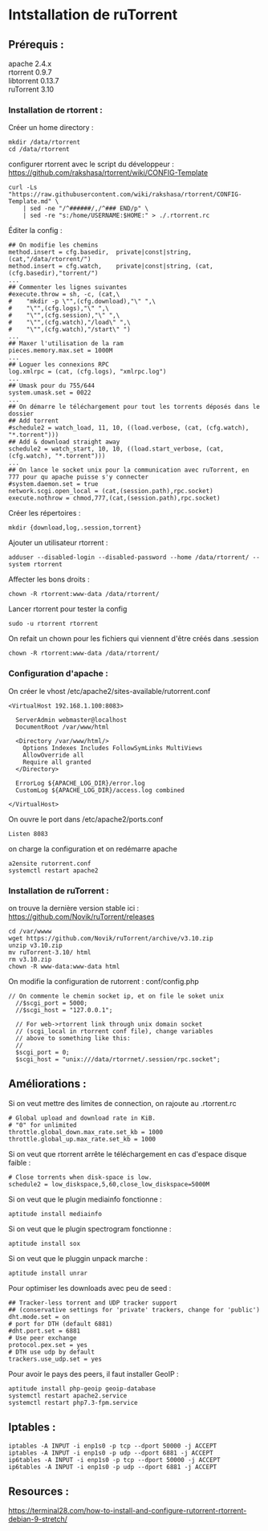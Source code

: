 # Intstallation de ruTorrent
## Prérequis :
apache 2.4.x\
rtorrent 0.9.7\
libtorrent 0.13.7\
ruTorrent 3.10
### Installation de rtorrent :
Créer un home directory :
```
mkdir /data/rtorrent
cd /data/rtorrent
```
configurer rtorrent avec le script du développeur : <https://github.com/rakshasa/rtorrent/wiki/CONFIG-Template>
```
curl -Ls "https://raw.githubusercontent.com/wiki/rakshasa/rtorrent/CONFIG-Template.md" \
    | sed -ne "/^######/,/^### END/p" \
    | sed -re "s:/home/USERNAME:$HOME:" > ./.rtorrent.rc
```
Éditer la config :
```
## On modifie les chemins
method.insert = cfg.basedir,  private|const|string, (cat,"/data/rtorrent/")
method.insert = cfg.watch,    private|const|string, (cat,(cfg.basedir),"torrent/")
...
## Commenter les lignes suivantes
#execute.throw = sh, -c, (cat,\
#    "mkdir -p \"",(cfg.download),"\" ",\
#    "\"",(cfg.logs),"\" ",\
#    "\"",(cfg.session),"\" ",\
#    "\"",(cfg.watch),"/load\" ",\
#    "\"",(cfg.watch),"/start\" ")
...
## Maxer l'utilisation de la ram
pieces.memory.max.set = 1000M
...
## Loguer les connexions RPC
log.xmlrpc = (cat, (cfg.logs), "xmlrpc.log")
...
## Umask pour du 755/644
system.umask.set = 0022
...
## On démarre le téléchargement pour tout les torrents déposés dans le dossier
## Add torrent
#schedule2 = watch_load, 11, 10, ((load.verbose, (cat, (cfg.watch), "*.torrent")))
## Add & download straight away
schedule2 = watch_start, 10, 10, ((load.start_verbose, (cat, (cfg.watch), "*.torrent")))
...
## On lance le socket unix pour la communication avec ruTorrent, en 777 pour qu apache puisse s'y connecter
#system.daemon.set = true
network.scgi.open_local = (cat,(session.path),rpc.socket)
execute.nothrow = chmod,777,(cat,(session.path),rpc.socket)
```
Créer les répertoires :
```
mkdir {download,log,.session,torrent}
```
Ajouter un utilisateur rtorrent :
```
adduser --disabled-login --disabled-password --home /data/rtorrent/ --system rtorrent
```
Affecter les bons droits :
```
chown -R rtorrent:www-data /data/rtorrent/
```
Lancer rtorrent pour tester la config
```
sudo -u rtorrent rtorrent
```
On refait un chown pour les fichiers qui viennent d'être créés dans .session
```
chown -R rtorrent:www-data /data/rtorrent/
```
### Configuration d'apache :
On créer le vhost /etc/apache2/sites-available/rutorrent.conf
```
<VirtualHost 192.168.1.100:8083>

  ServerAdmin webmaster@localhost
  DocumentRoot /var/www/html

  <Directory /var/www/html/>
    Options Indexes Includes FollowSymLinks MultiViews
    AllowOverride all
    Require all granted
  </Directory>

  ErrorLog ${APACHE_LOG_DIR}/error.log
  CustomLog ${APACHE_LOG_DIR}/access.log combined

</VirtualHost>
```
On ouvre le port dans /etc/apache2/ports.conf
```
Listen 8083
```
on charge la configuration et on redémarre apache
```
a2ensite rutorrent.conf
systemctl restart apache2
```
### Installation de ruTorrent :
on trouve la dernière version stable ici : <https://github.com/Novik/ruTorrent/releases>
```
cd /var/wwww
wget https://github.com/Novik/ruTorrent/archive/v3.10.zip
unzip v3.10.zip
mv ruTorrent-3.10/ html
rm v3.10.zip
chown -R www-data:www-data html
```
On modifie la configuration de rutorrent : conf/config.php
```
// On commente le chemin socket ip, et on file le soket unix
  //$scgi_port = 5000;
  //$scgi_host = "127.0.0.1";

  // For web->rtorrent link through unix domain socket 
  // (scgi_local in rtorrent conf file), change variables 
  // above to something like this:
  //
  $scgi_port = 0;
  $scgi_host = "unix:///data/rtorrnet/.session/rpc.socket";
```
## Améliorations :
Si on veut mettre des limites de connection, on rajoute au .rtorrent.rc
```
# Global upload and download rate in KiB.
# "0" for unlimited
throttle.global_down.max_rate.set_kb = 1000
throttle.global_up.max_rate.set_kb = 1000
```
Si on veut que rtorrent arrête le téléchargement en cas d'espace disque faible :
```
# Close torrents when disk-space is low. 
schedule2 = low_diskspace,5,60,close_low_diskspace=5000M
```
Si on veut que le plugin mediainfo fonctionne :
```
aptitude install mediainfo
```
Si on veut que le plugin spectrogram fonctionne :
```
aptitude install sox
```
Si on veut que le pluggin unpack marche :
```
aptitude install unrar
```
Pour optimiser les downloads avec peu de seed :
```
## Tracker-less torrent and UDP tracker support
## (conservative settings for 'private' trackers, change for 'public')
dht.mode.set = on
# port for DTH (default 6881)
#dht.port.set = 6881
# Use peer exchange
protocol.pex.set = yes
# DTH use udp by default
trackers.use_udp.set = yes
```
Pour avoir le pays des peers, il faut installer GeoIP :
```
aptitude install php-geoip geoip-database
systemctl restart apache2.service
systemctl restart php7.3-fpm.service
```
## Iptables :
```
iptables -A INPUT -i enp1s0 -p tcp --dport 50000 -j ACCEPT
iptables -A INPUT -i enp1s0 -p udp --dport 6881 -j ACCEPT
ip6tables -A INPUT -i enp1s0 -p tcp --dport 50000 -j ACCEPT
ip6tables -A INPUT -i enp1s0 -p udp --dport 6881 -j ACCEPT
```
## Resources :
https://terminal28.com/how-to-install-and-configure-rutorrent-rtorrent-debian-9-stretch/
